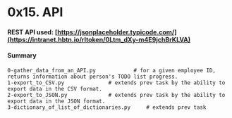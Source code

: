 # 0x15. API

#### REST API used: [https://jsonplaceholder.typicode.com/](https://intranet.hbtn.io/rltoken/0Ltm_dXy-m4E9jchBrKLVA)

#### Summary
```
0-gather_data_from_an_API.py			# for a given employee ID, returns information about person's TODO list progress.
1-export_to_CSV.py				# extends prev task by the ability to export data in the CSV format.
2-export_to_JSON.py				# extends prev task by the ability to export data in the JSON format.
3-dictionary_of_list_of_dictionaries.py		# extends prev task
```
